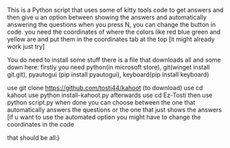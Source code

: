 This is a Python script that uses some of kitty tools code to get answers and then give u an option between showing the answers and automatically answering the questions when you press N, you can change the button in code. you need the coordinates of where the colors like red blue green and yellow are and put them in the coordinates tab at the top [it might already work just try]


You do need to install some stuff there is a file that downloads all and some down here:
firstly you need python(in microsoft store), git(winget install git.git), pyautogui (pip install pyautogui), keyboard(pip install keyboard)


use git clone https://github.com/tosti44/kahoot (to download)
use cd kahoot
use python install-kahoot.py
afterwards use cd Ez-Tosti then use python script.py
when done you can choose between the one that automatically answers the questions or the one that just shows the answers
[if u want to use the automated option you might have to change the coordinates in the code


that should be all:)
